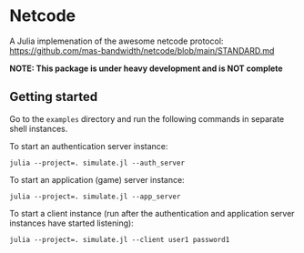 # Netcode

A Julia implemenation of the awesome netcode protocol: https://github.com/mas-bandwidth/netcode/blob/main/STANDARD.md

**NOTE: This package is under heavy development and is NOT complete**

## Getting started

Go to the `examples` directory and run the following commands in separate shell instances.

To start an authentication server instance:

```
julia --project=. simulate.jl --auth_server
```

To start an application (game) server instance:

```
julia --project=. simulate.jl --app_server
```

To start a client instance (run after the authentication and application server instances have started listening):

```
julia --project=. simulate.jl --client user1 password1
```
